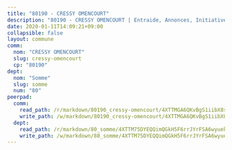 ```yaml
---
title: "80190 - CRESSY OMENCOURT"
description: "80190 - CRESSY OMENCOURT | Entraide, Annonces, Initiatives"
date: 2020-01-11T14:09:21+09:00
collapsible: false
layout: commune
comm:
  nom: "CRESSY OMENCOURT"
  slug: cressy-omencourt
  cp: "80190"
dept:
  nom: "Somme"
  slug: somme
  num: "80"
peerpad:
  comm:
    read_path: /r/markdown/80190_cressy-omencourt/4XTTMGA6QKvBgS1iibX8shXrrgzNcNaGMKo2azTWMMickLwEL
    write_path: /w/markdown/80190_cressy-omencourt/4XTTMGA6QKvBgS1iibX8shXrrgzNcNaGMKo2azTWMMickLwEL-K3TgUDBTj4whA1C1reR4xcHE3cB1YrPBGZwvmzfZVVWnQ8iG5XJmbyCxGE9pWxZv1i7AGUqwLJBp9sAF5XEftLH6Jd6TsZbK76YSQwXT2bBZg8gkaUBVCWvG6Fb8TxhEXwpp5Bek
  dept:
    read_path: /r/markdown/80_somme/4XTTM75DYEQQimQGkH5F6rrJYrFSA6wyuekdgioEx7v45YjSw
    write_path: /w/markdown/80_somme/4XTTM75DYEQQimQGkH5F6rrJYrFSA6wyuekdgioEx7v45YjSw-K3TgTuB1DbUNHuFo9Fhh6JTUriPx8E5izGkmw9RSNTjUtMFPoZhqqp87szE8th3EytWSHGdhUuQUPjam8aJZh1SdH8pL3ibgUbMdNhU17kjAmSa49LMB2GjXvVwDVurE8mgce3XM
---
```


